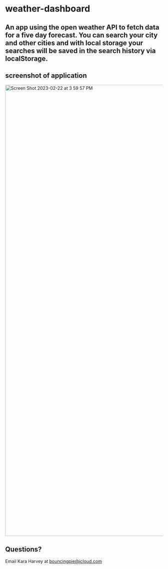 # weather-dashboard

## An app using the open weather API to fetch data for a five day forecast. You can search your city and other cities and with local storage your searches will be saved in the search history via localStorage. 

## screenshot of application 
<img width="1440" alt="Screen Shot 2023-02-22 at 3 59 57 PM" src="https://user-images.githubusercontent.com/111668966/220764402-4d3fe02c-04dd-4a14-b6e0-789ee8888ffe.png">

## Questions?
Email Kara Harvey at bouncingpie@icloud.com 


